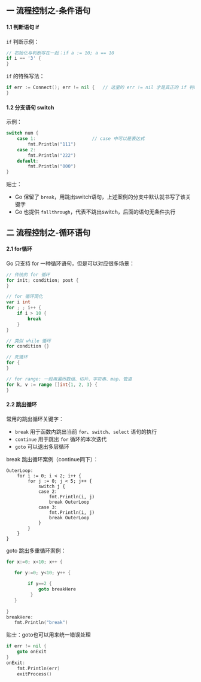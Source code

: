 ## 一 流程控制之-条件语句

#### 1.1 判断语句 if

`if` 判断示例：
```go
// 初始化与判断写在一起：if a := 10; a == 10
if i == '3' {
}
```

`if` 的特殊写法：
```go
if err := Connect(); err != nil {   // 这里的 err != nil 才是真正的 if 判断表达式
}
```

#### 1.2  分支语句 switch


示例：
```go
switch num {
    case 1:                     // case 中可以是表达式
        fmt.Println("111")
    case 2:
        fmt.Println("222")
    default:
        fmt.Println("000")
}
```

贴士：
- Go 保留了 `break`，用跳出switch语句，上述案例的分支中默认就书写了该关键字
- Go 也提供 `fallthrough`，代表不跳出switch，后面的语句无条件执行

## 二 流程控制之-循环语句

#### 2.1 for循环

Go 只支持 for 一种循环语句，但是可以对应很多场景：

```go
// 传统的 for 循环
for init; condition; post {
}

// for 循环简化
var i int
for ; ; i++ {
    if i > 10 {
        break
    }
}

// 类似 while 循环
for condition {}

// 死循环
for {
}

// for range: 一般用遍历数组、切片、字符串、map、管道
for k, v := range []int{1, 2, 3} {
}
```

#### 2.2 跳出循环

常用的跳出循环关键字：
- `break` 用于函数内跳出当前 `for`、`switch`、`select` 语句的执行
- `continue` 用于跳出 `for` 循环的本次迭代
- `goto` 可以退出多层循环

break 跳出循环案例（continue同下）：
```
OuterLoop:
	for i := 0; i < 2; i++ {
		for j := 0; j < 5; j++ {
			switch j {
			case 2:
				fmt.Println(i, j)
				break OuterLoop
			case 3:
				fmt.Println(i, j)
				break OuterLoop
			}
		}
	}
}
```

goto 跳出多重循环案例：
```go
for x:=0; x<10; x++ {
 
   for y:=0; y<10; y++ {

        if y==2 {
            goto breakHere
         }
   }
   
}
breakHere:
   fmt.Println("break")
```

贴士：goto也可以用来统一错误处理
```go
if err != nil {
    goto onExit
}
onExit:
    fmt.Println(err)
    exitProcess()
```

